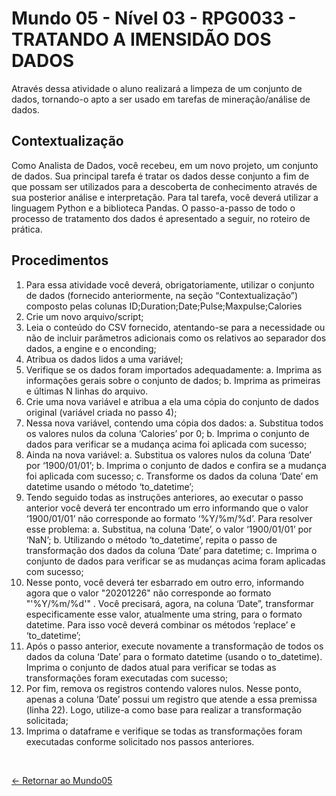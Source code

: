 # Mundo 05 - Nível 03 - RPG0033 - TRATANDO A IMENSIDÃO DOS DADOS

Através dessa atividade o aluno realizará a limpeza de um conjunto de dados, tornando-o apto a ser usado em tarefas de mineração/análise de dados.

## Contextualização

Como Analista de Dados, você recebeu, em um novo projeto, um conjunto de dados. Sua principal tarefa é tratar os dados desse conjunto a fim de que possam ser utilizados para a descoberta de conhecimento através de sua posterior análise e interpretação. Para tal tarefa, você deverá utilizar a linguagem Python e a biblioteca Pandas. O passo-a-passo de todo o processo de tratamento dos dados é apresentado a seguir, no roteiro de prática.

## Procedimentos

1. Para essa atividade você deverá, obrigatoriamente, utilizar o conjunto de dados (fornecido
anteriormente, na seção “Contextualização”) composto pelas colunas ID;Duration;Date;Pulse;Maxpulse;Calories
2. Crie um novo arquivo/script;
3. Leia o conteúdo do CSV fornecido, atentando-se para a necessidade ou não de incluir parâmetros adicionais como os relativos ao separador dos dados, a engine e o enconding;
4. Atribua os dados lidos a uma variável;
5. Verifique se os dados foram importados adequadamente:
    a. Imprima as informações gerais sobre o conjunto de dados;
    b. Imprima as primeiras e últimas N linhas do arquivo.
6. Crie uma nova variável e atribua a ela uma cópia do conjunto de dados original (variável criada no passo 4);
7. Nessa nova variável, contendo uma cópia dos dados:
    a. Substitua todos os valores nulos da coluna ‘Calories’ por 0;
    b. Imprima o conjunto de dados para verificar se a mudança acima foi aplicada com sucesso;
8. Ainda na nova variável:
    a. Substitua os valores nulos da coluna ‘Date’ por ‘1900/01/01’;
    b. Imprima o conjunto de dados e confira se a mudança foi aplicada com sucesso;
    c. Transforme os dados da coluna ‘Date’ em datetime usando o método ‘to_datetime’;
9. Tendo  seguido todas as instruções anteriores, ao executar o passo anterior você deverá ter encontrado um erro informando que o valor ‘1900/01/01’ não corresponde ao formato ‘%Y/%m/%d’. Para resolver esse problema:
    a. Substitua, na coluna ‘Date’, o valor ‘1900/01/01’ por ‘NaN’;
    b. Utilizando o método ‘to_datetime’, repita o passo de transformação dos dados da coluna ‘Date’ para datetime;
    c. Imprima o conjunto de dados para verificar se as mudanças acima foram aplicadas com sucesso;
10. Nesse ponto, você deverá ter esbarrado em outro erro, informando agora que o valor "20201226" não corresponde ao formato "'%Y/%m/%d'" . Você precisará, agora, na coluna ‘Date”, transformar especificamente esse valor, atualmente uma string, para o formato datetime. Para isso você deverá combinar os métodos ‘replace’ e ‘to_datetime’;
11. Após o passo anterior, execute novamente a transformação de todos os dados da coluna ‘Date’
para o formato datetime (usando o to_datetime). Imprima o conjunto de dados atual para verificar se todas as transformações foram executadas com sucesso;
12. Por fim, remova os registros contendo valores nulos. Nesse ponto, apenas a coluna ‘Date’ possui um registro que atende a essa premissa (linha 22). Logo, utilize-a como base para realizar a transformação solicitada;
13. Imprima o dataframe e verifique se todas as transformações foram executadas conforme solicitado nos passos anteriores.

<br>
  
[<- Retornar ao Mundo05](https://github.com/GilvanPOliveira/FullStack/tree/main/Mundo05)

